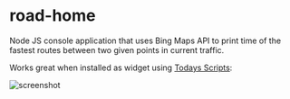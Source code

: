 # road-home
Node JS console application that uses Bing Maps API to print time of the fastest routes between two given points in current traffic.

Works great when installed as widget using [Todays Scripts](https://github.com/SamRothCA/Today-Scripts):

![screenshot](http://aivean.com/resources/images/road-home-screenshot.png)